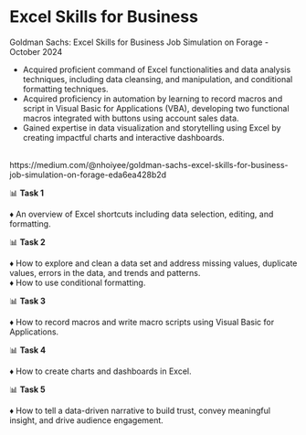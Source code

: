 # Excel Skills for Business
Goldman Sachs: Excel Skills for Business Job Simulation on Forage - October 2024  

 * Acquired proficient command of Excel functionalities and data analysis
   techniques, including data cleansing, and manipulation, and conditional
   formatting techniques.
 * Acquired proficiency in automation by learning to record macros and script in
   Visual Basic for Applications (VBA), developing two functional macros
   integrated with buttons using account sales data.
 * Gained expertise in data visualization and storytelling using Excel by creating impactful charts and interactive dashboards.
<br>
https://medium.com/@nhoiyee/goldman-sachs-excel-skills-for-business-job-simulation-on-forage-eda6ea428b2d
<br>

📊 **Task 1** <br>

♦ An overview of Excel shortcuts including data selection, editing, and formatting.<br>

📊 **Task 2** <br>

♦ How to explore and clean a data set and address missing values, duplicate values, errors in the data, and trends and patterns.<br>
♦ How to use conditional formatting.<br>

📊 **Task 3** <br>

♦ How to record macros and write macro scripts using Visual Basic for Applications. <br>


📊 **Task 4** <br>

♦ How to create charts and dashboards in Excel.<br>

📊 **Task 5** <br>

♦ How to tell a data-driven narrative to build trust, convey meaningful insight, and drive audience engagement. <br>


